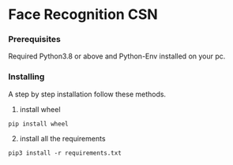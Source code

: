 # Face Recognition CSN 

### Prerequisites <a name = "prerequisites"></a>

Required Python3.8 or above and Python-Env installed on your pc.

### Installing <a name = "installing"></a>

A step by step installation follow these methods.

1. install wheel

```
pip install wheel
```

2. install all the requirements

```
pip3 install -r requirements.txt
```
